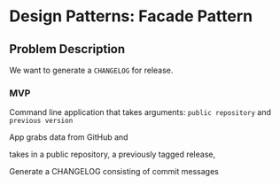 # Design Patterns: Facade Pattern

## Problem Description

We want to generate a `CHANGELOG` for release.

### MVP

Command line application that takes arguments: `public repository` and `previous version`

App grabs data from GitHub and 

 takes in a public repository,
a previously tagged release,


Generate a CHANGELOG consisting of commit messages
